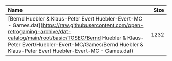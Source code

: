 |Name|Size|
|:---|---:|
|[Bernd Huebler & Klaus-Peter Evert Huebler-Evert-MC - Games.dat](https://raw.githubusercontent.com/open-retrogaming-archive/dat-catalog/main/root/basic/TOSEC/Bernd Huebler & Klaus-Peter Evert/Huebler-Evert-MC/Games/Bernd Huebler & Klaus-Peter Evert Huebler-Evert-MC - Games.dat)|1232|
